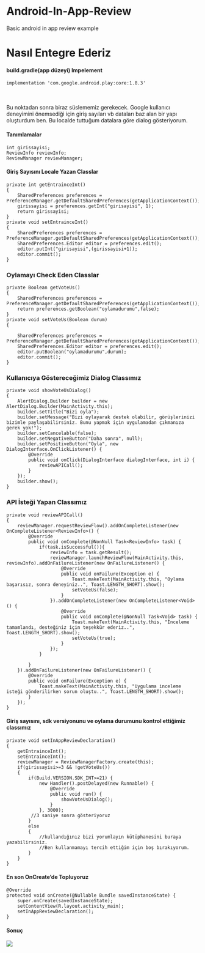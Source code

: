 # Android-In-App-Review
Basic android in app review example

# Nasıl Entegre Ederiz
#### build.gradle(app düzeyi) Impelement
``` 
implementation 'com.google.android.play:core:1.8.3' 
```
<br><br>
Bu noktadan sonra biraz süslememiz gerekecek. Google kullanıcı deneyimini önemsediği için giriş sayıları vb dataları baz alan bir yapı oluşturdum ben. Bu localde tuttuğum datalara göre dialog gösteriyorum.

#### Tanımlamalar
```
int girissayisi;
ReviewInfo reviewInfo;
ReviewManager reviewManager;
```

#### Giriş Sayısını Locale Yazan Classlar
```
private int getEntrainceInt()
{
    SharedPreferences preferences = PreferenceManager.getDefaultSharedPreferences(getApplicationContext());
    girissayisi = preferences.getInt("girisayisi", 1);
    return girissayisi;
}
private void setEntrainceInt()
{
    SharedPreferences preferences = PreferenceManager.getDefaultSharedPreferences(getApplicationContext());
    SharedPreferences.Editor editor = preferences.edit();
    editor.putInt("girisayisi",(girissayisi+1));
    editor.commit();
}
```

### Oylamayı Check Eden Classlar
```
private Boolean getVoteUs()
{
    SharedPreferences preferences = PreferenceManager.getDefaultSharedPreferences(getApplicationContext());
    return preferences.getBoolean("oylamadurumu",false);
}
private void setVoteUs(Boolean durum)
{

    SharedPreferences preferences = PreferenceManager.getDefaultSharedPreferences(getApplicationContext());
    SharedPreferences.Editor editor = preferences.edit();
    editor.putBoolean("oylamadurumu",durum);
    editor.commit();
}
```
### Kullanıcıya Göstereceğimiz Dialog Classımız
```
private void showVoteUsDialog()
{
    AlertDialog.Builder builder = new AlertDialog.Builder(MainActivity.this);
    builder.setTitle("Bizi oyla");
    builder.setMessage("Bizi oylayarak destek olabilir, görüşlerinizi bizimle paylaşabilirsiniz. Bunu yapmak için uygulamadan çıkmanıza gerek yok!");
    builder.setCancelable(false);
    builder.setNegativeButton("Daha sonra", null);
    builder.setPositiveButton("Oyla", new DialogInterface.OnClickListener() {
        @Override
        public void onClick(DialogInterface dialogInterface, int i) {
            reviewAPICall();
        }
    });
    builder.show();
}
```
### API İsteği Yapan Classımız
```
private void reviewAPICall()
{
    reviewManager.requestReviewFlow().addOnCompleteListener(new OnCompleteListener<ReviewInfo>() {
        @Override
        public void onComplete(@NonNull Task<ReviewInfo> task) {
            if(task.isSuccessful()){
                reviewInfo = task.getResult();
                reviewManager.launchReviewFlow(MainActivity.this, reviewInfo).addOnFailureListener(new OnFailureListener() {
                    @Override
                    public void onFailure(Exception e) {
                        Toast.makeText(MainActivity.this, "Oylama başarısız, sonra deneyiniz..", Toast.LENGTH_SHORT).show();
                        setVoteUs(false);
                    }
                }).addOnCompleteListener(new OnCompleteListener<Void>() {
                    @Override
                    public void onComplete(@NonNull Task<Void> task) {
                        Toast.makeText(MainActivity.this, "İnceleme tamamlandı, desteğiniz için teşekkür ederiz..", Toast.LENGTH_SHORT).show();
                        setVoteUs(true);
                    }
                });
            }

        }
    }).addOnFailureListener(new OnFailureListener() {
        @Override
        public void onFailure(Exception e) {
            Toast.makeText(MainActivity.this, "Uygulama inceleme isteği gönderilirken sorun oluştu..", Toast.LENGTH_SHORT).show();
        }
    });
}
```

#### Giriş sayısını, sdk versiyonunu ve oylama durumunu kontrol ettiğimiz classımız
```
private void setInAppReviewDeclaration()
{
    getEntrainceInt();
    setEntrainceInt();
    reviewManager = ReviewManagerFactory.create(this);
    if(girissayisi>=3 && !getVoteUs())
    {
        if(Build.VERSION.SDK_INT>=21) {
            new Handler().postDelayed(new Runnable() {
                @Override
                public void run() {
                    showVoteUsDialog();
                }
            }, 3000);
         //3 saniye sonra gösteriyoruz
        }
        else
        {
            //kullandığınız bizi yorumlayın kütüphanesini buraya yazabilirsiniz.
            //Ben kullanmamayı tercih ettiğim için boş bırakıyorum.
        }
    }
}
```
#### En son OnCreate’de Topluyoruz
```
@Override
protected void onCreate(@Nullable Bundle savedInstanceState) {
    super.onCreate(savedInstanceState);
    setContentView(R.layout.activity_main);
    setInAppReviewDeclaration();
}
```

#### Sonuç
<img src="https://miro.medium.com/max/700/1*WuCl_lf6EUQjVGfwsMtNGA.png">